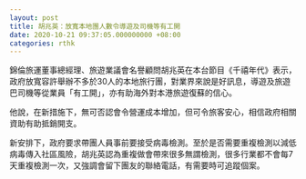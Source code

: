 ```yaml
---
layout: post
title: 胡兆英：放寬本地團人數令導遊及司機等有工開　
date: 2020-10-21 09:37:05.000000000 +08:00
categories: rthk
---
```


錦倫旅運董事總經理、旅遊業議會名譽顧問胡兆英在本台節目《千禧年代》表示，政府放寬容許舉辦不多於30人的本地旅行團，對業界來說是好訊息，導遊及旅遊巴司機等從業員「有工開」，亦有助海外對本港旅遊復蘇的信心。

他說，在新措施下，無可否認會令營運成本增加，但可令旅客安心，相信政府相關資助有助抵銷開支。

新安排下，政府要求帶團人員事前要接受病毒檢測。至於是否需要重複檢測以減低病毒傳入社區風險，胡兆英認為重複做會帶來很多無謂檢測，很多行業都不會每7天重複檢測一次，又強調會留下團友的聯絡電話，有需要時可追蹤個案。
